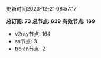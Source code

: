 更新时间2023-12-21 08:57:17

**总订阅: 73**
**总节点: 639**
**有效节点: 169**
- v2ray节点: 164
- ss节点: 3
- trojan节点: 2
